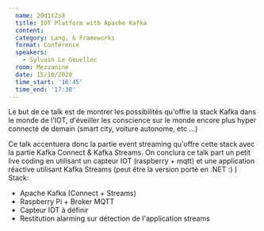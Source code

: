 ```yaml
---
  name: 20d1t2s8
  title: IOT Platform with Apache Kafka
  content:
  category: Lang. & Frameworks
  format: Conférence
  speakers: 
    - Sylvain Le Gouellec
  room: Mezzanine
  date: 15/10/2020
  time_start: '16:45'
  time_end: '17:30'
---
```

Le but de ce talk est de montrer les possibilités qu'offre la stack Kafka dans le monde de l'IOT, d'éveiller les conscience sur le monde encore plus hyper connecté de demain (smart city, voiture autonome, etc ...)

Ce talk accentuera donc la partie event streaming qu'offre cette stack avec la partie Kafka Connect & Kafka Streams. On conclura ce talk part un petit live coding en utilisant un capteur IOT (raspberry + mqtt) et une application réactive utilisant Kafka Streams (peut être la version porté en .NET :) ) Stack:
- Apache Kafka (Connect + Streams)
- Raspberry Pi + Broker MQTT
- Capteur IOT à définir
- Restitution alarming sur détection de l'application streams
